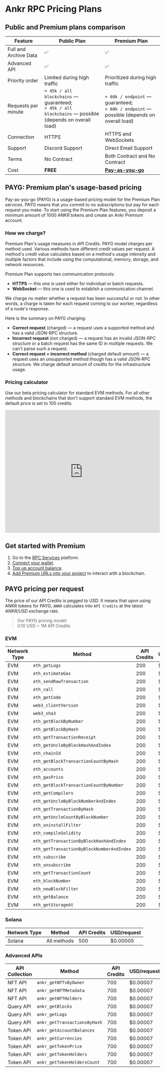 # Ankr RPC Pricing Plans

## Public and Premium plans comparison

| Feature               | Public Plan                                                                                                | Premium Plan                                                                                           |
|-----------------------|------------------------------------------------------------------------------------------------------------|--------------------------------------------------------------------------------------------------------|
| Full and Archive Data | ✅                                                                                                          | ✅                                                                                                      |
| Advanced API          | ✅                                                                                                          | ✅                                                                                                      |
| Priority order        | Limited during high traffic                                                                                | Prioritized during high traffic                                                                        |
| Requests per minute   | `= 45k / all blockchains` — guaranteed;<br/>`> 45k / all blockchains` — possible (depends on overall load) | `= 60k / endpoint` — guaranteed;<br/>`> 60k / endpoint` — possible (depends on overall load)           |
| Connection            | HTTPS                                                                                                      | HTTPS and WebSockets                                                                                   |
| Support               | Discord Support                                                                                            | Direct Email Support                                                                                   |
| Terms                 | No Contract                                                                                                | Both Contract and No Contract                                                                          |
| Cost                  | **FREE**                                                                                                   | **[Pay-as-you-go](/build/products/rpc-service/pricing-plans/#payg-premium-plans-usage-based-pricing)** |

## PAYG: Premium plan's usage-based pricing

Pay-as-you-go (PAYG) is a usage-based pricing model for the Premium Plan services. PAYG means that you commit to no subscriptions but pay for each request you make. To start using the Premium Plan features, you deposit a minimum amount of 1000 ANKR tokens and create an Ankr Premium account.

### How we charge?

Premium Plan's usage measures in *API Credits*. PAYG model charges per method used. Various methods have different credit values per request. A method's credit value calculates based on a method's usage intensity and multiple factors that include using the computational, memory, storage, and network resources.

Premium Plan supports two communication protocols:

* **HTTPS** — this one is used either for individual or batch requests.
* **WebSocket** — this one is used to establish a communication channel.

We charge no matter whether a request has been successful or not. In other words, a charge is taken for each request coming to our worker, regardless of a node's response.

Here is the summary on PAYG charging:

* **Correct request** (charged) — a request uses a supported method and has a valid JSON-RPC structure. 
* **Incorrect request** (not charged) — a request has an invalid JSON-RPC structure or a batch request has the same ID in multiple requests. We can't parse such a request.
* **Correct request + incorrect method** (charged default amount) — a request uses an unsupported method though has a valid JSON-RPC structure. We charge default amount of credits for the infrastructure usage.

### Pricing calculator

Use our beta pricing calculator for standard EVM methods. For all other methods and blockchains that don't support standard EVM methods, the default price is set to 100 credits.

<iframe 
  width="100%"
  height="400px"
  src="https://www-stage.ankr.com/tools/calculator/"
  frameborder="0"
  allowfullscreen>
</iframe>

## Get started with Premium

1. Go to the [RPC Services](https://www.ankr.com/rpc/) platform.
2. [Connect your wallet](/build/products/rpc-service/premium-account-operations/#connect-wallet).
3. [Top up account balance](/build/products/rpc-service/premium-account-operations/#top-up).
4. [Add Premium URLs into your project](/build/products/rpc-service/blockchain-interactions/#rpc-apis-for-your-project) to interact with a blockchain.

## PAYG pricing per request

The price of our API Credits is pegged to USD. It means that upon using ANKR tokens for PAYG, `ANKR` calculates into `API Credits` at the latest _ANKR/USD_ exchange rate.

> Our PAYG pricing model:  
> 0.10 USD = 1M API Credits

### EVM

| Network Type | Method                                    | API Credits | USD/request   |
|--------------|-------------------------------------------|-------------|---------------|
| EVM          | `eth_getLogs`                             | 200         | $0.00002      |
| EVM          | `eth_estimateGas`                         | 200         | $0.00002      |
| EVM          | `eth_sendRawTransaction`                  | 200         | $0.00002      |
| EVM          | `eth_call`                                | 200         | $0.00002      |
| EVM          | `eth_getCode`                             | 200         | $0.00002      |
| EVM          | `web3_clientVersion`                      | 200         | $0.00002      |
| EVM          | `web3_sha3`                               | 200         | $0.00002      |
| EVM          | `eth_getBlockByNumber`                    | 200         | $0.00002      |
| EVM          | `eth_getBlockByHash`                      | 200         | $0.00002      |
| EVM          | `eth_getTransactionReceipt`               | 200         | $0.00002      |
| EVM          | `eth_getUncleByBlockHashAndIndex`         | 200         | $0.00002      |
| EVM          | `eth_chainId`                             | 200         | $0.00002      |
| EVM          | `eth_getBlockTransactionCountByHash`      | 200         | $0.00002      |
| EVM          | `eth_accounts`                            | 200         | $0.00002      |
| EVM          | `eth_gasPrice`                            | 200         | $0.00002      |
| EVM          | `eth_getBlockTransactionCountByNumber`    | 200         | $0.00002      |
| EVM          | `eth_getCompilers`                        | 200         | $0.00002      |
| EVM          | `eth_getUncleByBlockNumberAndIndex`       | 200         | $0.00002      |
| EVM          | `eth_getTransactionByHash`                | 200         | $0.00002      |
| EVM          | `eth_getUncleCountByBlockNumber`          | 200         | $0.00002      |
| EVM          | `eth_uninstallFilter`                     | 200         | $0.00002      |
| EVM          | `eth_compileSolidity`                     | 200         | $0.00002      |
| EVM          | `eth_getTransactionByBlockHashAndIndex`   | 200         | $0.00002      |
| EVM          | `eth_getTransactionByBlockNumberAndIndex` | 200         | $0.00002      |
| EVM          | `eth_subscribe`                           | 200         | $0.00002      |
| EVM          | `eth_unsubscribe`                         | 200         | $0.00002      |
| EVM          | `eth_getTransactionCount`                 | 200         | $0.00002      |
| EVM          | `eth_blockNumber`                         | 200         | $0.00002      |
| EVM          | `eth_newBlockFilter`                      | 200         | $0.00002      |
| EVM          | `eth_getBalance`                          | 200         | $0.00002      |
| EVM          | `eth_getStorageAt`                        | 200         | $0.00002      |

### Solana
| Network Type | Method       | API Credits | USD/request  |
|--------------|--------------|-------------|--------------|
| Solana       | All methods  | 500         | $0.00005     |

### Advanced APIs

| API Collection | Method                                    | API Credits | USD/request  |
|----------------|-------------------------------------------|-------------|--------------|
| NFT API        | `ankr_getNFTsByOwner`                     | 700         | $0.00007     |
| NFT API        | `ankr_getNFTMetadata`                     | 700         | $0.00007     |
| NFT API        | `ankr_getNFTHolders`                      | 700         | $0.00007     |
| Query API      | `ankr_getBlocks`                          | 700         | $0.00007     |
| Query API      | `ankr_getLogs`                            | 700         | $0.00007     |
| Query API      | `ankr_getTransactionsByHash`              | 700         | $0.00007     |
| Token API      | `ankr_getAccountBalances`                 | 700         | $0.00007     |
| Token API      | `ankr_getCurrencies`                      | 700         | $0.00007     |
| Token API      | `ankr_getTokenPrice`                      | 700         | $0.00007     |
| Token API      | `ankr_getTokenHolders`                    | 700         | $0.00007     |
| Token API      | `ankr_getTokenHoldersCount`               | 700         | $0.00007     |
